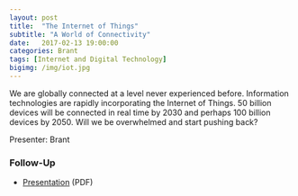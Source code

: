 ```yaml
---
layout: post
title:  "The Internet of Things"
subtitle: "A World of Connectivity"
date:   2017-02-13 19:00:00
categories: Brant
tags: [Internet and Digital Technology]
bigimg: /img/iot.jpg
---
```


We are globally connected at a level never experienced before. Information technologies are rapidly incorporating the Internet of Things. 50 billion devices will be connected in real time by 2030 and perhaps 100 billion devices by 2050. Will we be overwhelmed and start pushing back?

Presenter: Brant 

### Follow-Up

* [Presentation](/assets/present/2017/internet-of-things.pdf) (PDF) 
